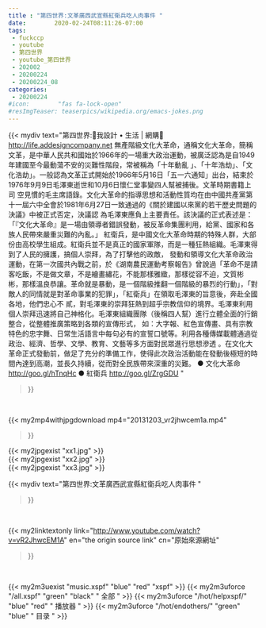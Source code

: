 ```yaml
---
title : "第四世界:文革廣西武宣縣紅衛兵吃人肉事件 "
date:        2020-02-24T08:11:26-07:00
tags:
 - fuckccp
 - youtube
 - 第四世界
 - youtube_第四世界
 - 202002
 - 20200224
 - 20200224_08
categories:
 - 20200224
#icon:        "fas fa-lock-open"
#resImgTeaser: teaserpics/wikipedia.org/emacs-jokes.png
---
```


{{< mydiv text="第四世界:💎我設計 • 生活 | 網購💎 http://life.addesigncompany.net  無產階級文化大革命，通稱文化大革命，簡稱文革，是中華人民共和國始於1966年的一場重大政治運動，被廣泛認為是自1949年建國至今最動蕩不安的災難性階段，常被稱為「十年動亂 」、「十年浩劫」、「文化浩劫」。一般認為文革正式開始於1966年5月16日「五一六通知」出台，結束於1976年9月9日毛澤東逝世和10月6日懷仁堂事變四人幫被捕後。文革時期書籍上司 空見慣的毛主席語錄。文化大革命的指導思想和活動性質均在由中國共產黨第十一屆六中全會於1981年6月27日一致通過的《關於建國以來黨的若干歷史問題的決議》中被正式否定，決議認 為毛澤東應負上主要責任。該決議的正式表述是：「『文化大革命』是一場由領導者錯誤發動，被反革命集團利用，給黨、國家和各族人民帶來嚴重災難的內亂。」  紅衛兵，是中國文化大革命時期的特殊人群，大部份由高校學生組成。紅衛兵並不是真正的國家軍隊，而是一種狂熱組織。毛澤東得到了人民的擁護，搞個人崇拜，為了打擊他的政敵， 發動和領導文化大革命政治運動，在第一次國共內戰之前，於《湖南農民運動考察報告》曾說過「革命不是請客吃飯，不是做文章，不是繪畫繡花，不能那樣雅緻，那樣從容不迫，文質彬 彬，那樣溫良恭讓。革命就是暴動，是一個階級推翻一個階級的暴烈的行動」，「對敵人的同情就是對革命事業的犯罪」，「紅衛兵」在領取毛澤東的旨意後，奔赴全國各地，他們忠心不 貳，對毛澤東的崇拜狂熱到超乎宗教信仰的境界。毛澤東利用個人崇拜迅速將自己神格化。毛澤東組織團隊（後稱四人幫）進行立體全面的行銷整合，從整體推廣策略到各類的宣傳形式， 如：大字報、紅色宣傳畫、具有宗教特色的忠字舞、日常生活語言中每句必有的宣誓口號等。利用各種傳媒載體通過從政治、經濟、哲學、文學、教育、文藝等多方面對民眾進行思想滲透 。在文化大革命正式發動前，做足了充分的準備工作，使得此次政治活動能在發動後極短的時間內達到高潮，並長久持續，從而對全民族帶來深重的災難。  ● 文化大革命 http://goo.gl/hTnqHc  ● 紅衛兵 http://goo.gl/ZrgGDU "
>}}
<br>


{{< my2mp4withjpgdownload mp4="20131203_vr2jhwcem1a.mp4"
>}}

{{< my2jpgexist "xx1.jpg" >}}<br>
{{< my2jpgexist "xx2.jpg" >}}<br>
{{< my2jpgexist "xx3.jpg" >}}<br>



{{< mydiv text="第四世界:文革廣西武宣縣紅衛兵吃人肉事件 "
>}}
<br>

{{< my2linktextonly link="http://www.youtube.com/watch?v=vR2JhwcEM1A"
en="the origin source link" cn="原始來源網址"
>}}


<br>

{{< my2m3uexist "music.xspf"        "blue"   "red"    "xspf" >}} {{< my2m3uforce "/all.xspf"         "green"  "black"  " 全部 " >}} {{< my2m3uforce "/hot/helpxspf/"    "blue"   "red"    " 播放器 " >}} {{< my2m3uforce "/hot/endothers/"   "green"  "blue"   " 目录 " >}} 
